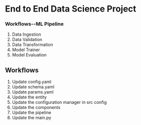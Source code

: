 # End to End Data Science Project


### Workflows--ML Pipeline 

1. Data Ingestion 
2. Data Validation
3. Data Transformation
4. Model Trainer
5. Model Evaluation 

## Workflows

1. Update config.yaml
2. Update schema.yaml
3. Update params.yaml
4. Update the entity
5. Update the configuration manager in src config 
6. Update the components
7. Update the pipeline 
8. Update the main.py

